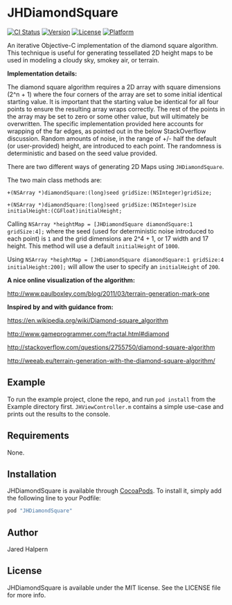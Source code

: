 # JHDiamondSquare

[![CI Status](http://img.shields.io/travis/JaredHalpern/JHDiamondSquare.svg?style=flat)](https://travis-ci.org/JaredHalpern/JHDiamondSquare)
[![Version](https://img.shields.io/cocoapods/v/JHDiamondSquare.svg?style=flat)](http://cocoapods.org/pods/JHDiamondSquare)
[![License](https://img.shields.io/cocoapods/l/JHDiamondSquare.svg?style=flat)](http://cocoapods.org/pods/JHDiamondSquare)
[![Platform](https://img.shields.io/cocoapods/p/JHDiamondSquare.svg?style=flat)](http://cocoapods.org/pods/JHDiamondSquare)


An iterative Objective-C implementation of the diamond square algorithm. This technique is useful for generating tessellated 2D height maps to be used in modeling a cloudy sky, smokey air, or terrain.

__Implementation details:__

The diamond square algorithm requires a 2D array with square dimensions (2^n + 1) where the four corners of the array are set to some initial identical starting value. It is important that the starting value be identical for all four points to ensure the resulting array wraps correctly. The rest of the points in the array may be set to zero or some other value, but will ultimately be overwritten. The specific implementation provided here accounts for wrapping of the far edges, as pointed out in the below StackOverflow discussion. Random amounts of noise, in the range of +/- half the default (or user-provided) height, are introduced to each point. The randomness is deterministic and based on the seed value provided.


There are two different ways of generating 2D Maps using `JHDiamondSquare`. 

The two main class methods are: 

`+(NSArray *)diamondSquare:(long)seed gridSize:(NSInteger)gridSize;`

`+(NSArray *)diamondSquare:(long)seed gridSize:(NSInteger)size initialHeight:(CGFloat)initialHeight;`

Calling `NSArray *heightMap = [JHDiamondSquare diamondSquare:1 gridSize:4];` where the seed (used for deterministic noise introduced to each point) is `1` and the grid dimensions are 2^4 + 1, or 17 width and 17 height. This method will use a default `initialHeight` of `1000`.

Using `NSArray *heightMap = [JHDiamondSquare diamondSquare:1 gridSize:4 initialHeight:200];` will allow the user to specify an `initialHeight` of `200`.


__A nice online visualization of the algorithm:__

http://www.paulboxley.com/blog/2011/03/terrain-generation-mark-one


__Inspired by and with guidance from:__

https://en.wikipedia.org/wiki/Diamond-square_algorithm

http://www.gameprogrammer.com/fractal.html#diamond

http://stackoverflow.com/questions/2755750/diamond-square-algorithm

http://weeab.eu/terrain-generation-with-the-diamond-square-algorithm/

## Example

To run the example project, clone the repo, and run `pod install` from the Example directory first. `JHViewController.m` contains a simple use-case and prints out the results to the console.

## Requirements

None.

## Installation

JHDiamondSquare is available through [CocoaPods](http://cocoapods.org). To install
it, simply add the following line to your Podfile:

```ruby
pod "JHDiamondSquare"
```

## Author

Jared Halpern

## License

JHDiamondSquare is available under the MIT license. See the LICENSE file for more info.
